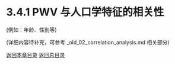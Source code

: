# 3.4.1 PWV 与人口学特征的相关性

(例如：年龄、性别等)

(详细内容待补充，可参考 _old_02_correlation_analysis.md 相关部分)

[返回本章目录](./00_index.md)
[返回总目录](../../00_index.md) 